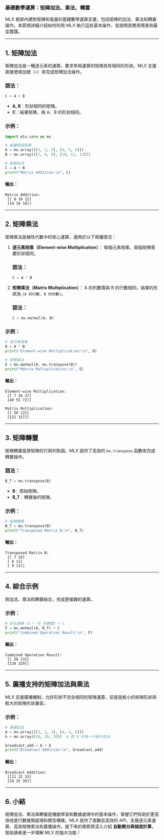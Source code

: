 ### **基礎數學運算：矩陣加法、乘法、轉置**

MLX 框架內建對矩陣和張量的基礎數學運算支援，包括矩陣的加法、乘法和轉置操作。本節將詳細介紹如何利用 MLX 執行這些基本操作，並說明其應用場景和最佳實踐。

---

## **1. 矩陣加法**

矩陣加法是一種逐元素的運算，要求參與運算的矩陣具有相同的形狀。MLX 支援直接使用加號（`+`）來完成矩陣加法操作。

### **語法**：
```python
C = A + B
```

- **A, B**：形狀相同的矩陣。
- **C**：結果矩陣，與 A、B 的形狀相同。

### **示例**：
```python
import mlx.core as mx

# 創建兩個矩陣
A = mx.array([[1, 2, 3], [4, 5, 6]])
B = mx.array([[7, 8, 9], [10, 11, 12]])

# 矩陣加法
C = A + B
print("Matrix Addition:\n", C)
```

#### **輸出**：
```
Matrix Addition:
 [[ 8 10 12]
 [14 16 18]]
```

---

## **2. 矩陣乘法**

矩陣乘法是線性代數中的核心運算，適用於以下兩種情況：

1. **逐元素相乘（Element-wise Multiplication）**：
   每個元素相乘，兩個矩陣需要形狀相同。

   ### **語法**：
   ```python
   C = A * B
   ```

2. **矩陣乘法（Matrix Multiplication）**：
   A 的列數需與 B 的行數相同，結果的形狀為 `(A 的行數, B 的列數)`。

   ### **語法**：
   ```python
   C = mx.matmul(A, B)
   ```

### **示例**：
```python
# 逐元素相乘
D = A * B
print("Element-wise Multiplication:\n", D)

# 矩陣乘法
E = mx.matmul(A, mx.transpose(B))
print("Matrix Multiplication:\n", E)
```

#### **輸出**：
```
Element-wise Multiplication:
 [[ 7 16 27]
 [40 55 72]]

Matrix Multiplication:
 [[ 50 122]
 [122 317]]
```

---

## **3. 矩陣轉置**

矩陣轉置是將矩陣的行與列對調。MLX 提供了高效的 `mx.transpose` 函數來完成轉置操作。

### **語法**：
```python
B_T = mx.transpose(B)
```

- **B**：原始矩陣。
- **B_T**：轉置後的矩陣。

### **示例**：
```python
# 矩陣轉置
B_T = mx.transpose(B)
print("Transposed Matrix B:\n", B_T)
```

#### **輸出**：
```
Transposed Matrix B:
 [[ 7 10]
 [ 8 11]
 [ 9 12]]
```

---

## **4. 綜合示例**

將加法、乘法和轉置結合，完成更複雜的運算。

### **示例**：
```python
# 綜合運算：A * (B 的轉置) + C
F = mx.matmul(A, B_T) + C
print("Combined Operation Result:\n", F)
```

#### **輸出**：
```
Combined Operation Result:
 [[ 58 132]
 [138 329]]
```

---

## **5. 廣播支持的矩陣加法與乘法**

MLX 支援廣播機制，允許形狀不完全相同的矩陣運算，前提是較小的矩陣形狀與較大的矩陣形狀兼容。

### **示例**：
```python
# 廣播加法
A = mx.array([[1, 2, 3], [4, 5, 6]])
b = mx.array([10, 20, 30])  # 與 A 的每一行進行加法

broadcast_add = A + b
print("Broadcast Addition:\n", broadcast_add)
```

#### **輸出**：
```
Broadcast Addition:
 [[11 22 33]
 [14 25 36]]
```

---

## **6. 小結**

矩陣加法、乘法與轉置是機器學習和數據處理中的基本操作，掌握它們有助於更高效地進行數據預處理和模型構建。MLX 提供了直觀且高效的 API，支援逐元素運算、高效矩陣乘法和廣播操作。接下來的章節將深入介紹 **自動微分與梯度計算**，幫助讀者進一步理解 MLX 的強大功能！